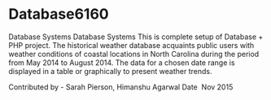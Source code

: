 # Database6160
Database Systems
Database Systems This is complete setup of Database + PHP project. The historical weather database acquaints public users with weather conditions of coastal locations in North Carolina during the period from May 2014 to August 2014. The data for a chosen date range is displayed in a table or graphically to present weather trends.

Contributed by - Sarah Pierson, Himanshu Agarwal 
Date  Nov 2015
